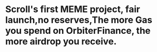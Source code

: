 # Scroll's first MEME project, fair launch,no reserves,The more Gas you spend on OrbiterFinance, the more airdrop you receive.
